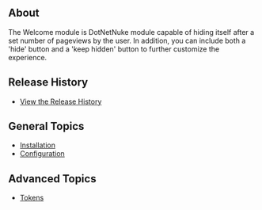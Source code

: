## About

The Welcome module is DotNetNuke module capable of hiding itself after a
set number of pageviews by the user. In addition, you can include both a
'hide' button and a 'keep hidden' button to further customize the
experience.

## Release History

* [View the Release History](releases)

## General Topics
* [Installation](installation)
* [Configuration](configuration)

## Advanced Topics

* [Tokens](Tokens)

